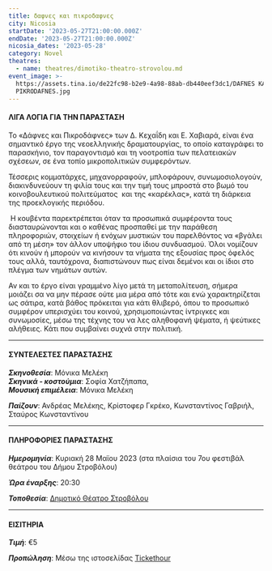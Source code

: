 ```yaml
---
title: δαφνες και πικροδαφνες
city: Nicosia
startDate: '2023-05-27T21:00:00.000Z'
endDate: '2023-05-27T21:00:00.000Z'
nicosia_dates: '2023-05-28'
category: Novel
theatres:
  - name: theatres/dimotiko-theatro-strovolou.md
event_image: >-
  https://assets.tina.io/de22fc98-b2e9-4a98-88ab-db440eef3dc1/DAFNES KAI
  PIKRODAFNES.jpg
---
```


#### ΛΙΓΑ ΛΟΓΙΑ ΓΙΑ ΤΗΝ ΠΑΡΑΣΤΑΣΗ

Το «Δάφνες και Πικροδάφνες» των Δ. Κεχαΐδη και Ε. Χαβιαρά, είναι ένα σημαντικό έργο της νεοελληνικής δραματουργίας, το οποίο καταγράφει το παρασκήνιο, τον παραγοντισμό και τη νοοτροπία των πελατειακών σχέσεων, σε ένα τοπίο μικροπολιτικών συμφερόντων.

Τέσσερις κομματάρχες, μηχανορραφούν, μπλοφάρουν, συνωμοσιολογούν, διακινδυνεύουν τη φιλία τους και την τιμή τους μπροστά στο βωμό του κοινοβουλευτικού πολιτεύματος  και της «καρέκλας», κατά τη διάρκεια της προεκλογικής περιόδου.

 Η κουβέντα παρεκτρέπεται όταν τα προσωπικά συμφέροντα τους διασταυρώνονται και ο καθένας προσπαθεί με την παράθεση πληροφοριών, στοιχείων ή ενόχων μυστικών του παρελθόντος να «βγάλει από τη μέση» τον άλλον υποψήφιο του ίδιου συνδυασμού. Όλοι νομίζουν ότι κινούν ή μπορούν να κινήσουν τα νήματα της εξουσίας προς όφελός τους αλλά, ταυτόχρονα, διαπιστώνουν πως είναι δεμένοι και οι ίδιοι στο πλέγμα των νημάτων αυτών.

Αν και το έργο είναι γραμμένο λίγο μετά τη μεταπολίτευση, σήμερα μοιάζει σα να μην πέρασε ούτε μια μέρα από τότε και ενώ χαρακτηρίζεται ως σάτιρα, κατά βάθος πρόκειται για κάτι θλιβερό, όπου το προσωπικό συμφέρον υπερισχύει του κοινού, χρησιμοποιώντας ίντριγκες και συνωμοσίες, μέσω της τέχνης του να λες αληθοφανή ψέματα, ή ψεύτικες αλήθειες. Κάτι που συμβαίνει συχνά στην πολιτική.

***

#### ΣΥΝΤΕΛΕΣΤΕΣ ΠΑΡΑΣΤΑΣΗΣ

***Σκηνοθεσία***: Μόνικα Μελέκη\
***Σκηνικά - κοστούμια***: Σοφία Χατζήπαπα,\
***Μουσική επιμέλεια***: Μόνικα Μελέκη

***Παίζουν***: Ανδρέας Μελέκης, Κρίστοφερ Γκρέκο, Κωνσταντίνος Γαβριήλ, Σταύρος Κωνσταντίνου

***

#### ΠΛΗΡΟΦΟΡΙΕΣ ΠΑΡΑΣΤΑΣΗΣ

***Ημερομηνία***: Κυριακή 28 Μαϊου 2023 (στα πλαίσια του 7ου φεστιβάλ θεάτρου του Δήμου Στροβόλου)

***Ώρα έναρξης***: 20:30

***Τοποθεσία***: [Δημοτικό Θέατρο Στροβόλου](?#map "")

***

#### ΕΙΣΙΤΗΡΙΑ

***Τιμή***: €5

***Προπώληση***: Μέσω της ιστοσελίδας [Tickethour](https://shop.tickethour.com/showEventInformation.html?idEvent=4211 "")
